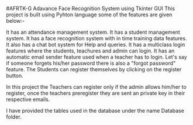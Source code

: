 #AFRTK-G
Adavance Face Recognition System using Tkinter GUI This project is built using Pyhton language some of the features are given below:-

It has an attendance management system.
It has a student management system.
It has a face recognition system with in time training data features.
It also has a chat bot system for Help and queries.
It has a multiclass login features where the students, teachures and admin can login.
It has an automatic email sender feature used when a teacher has to login.
Let's say if someone forgets his/her password there is also a "forgot password" feature. The Students can register themselves by clicking on the register button.

In this project the Teachers can register only if the admin allows him/her to register, once the teachers preregister they are sent an private key in their respective emails.

I have provided the tables used in the database under the name Database folder.
